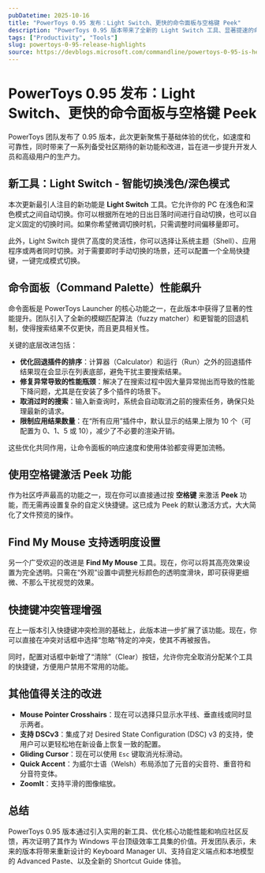 ```yaml
---
pubDatetime: 2025-10-16
title: "PowerToys 0.95 发布：Light Switch、更快的命令面板与空格键 Peek"
description: "PowerToys 0.95 版本带来了全新的 Light Switch 工具、显著提速的命令面板、空格键激活 Peek 功能以及多项体验优化，进一步提升了 Windows 用户的生产力。"
tags: ["Productivity", "Tools"]
slug: powertoys-0-95-release-highlights
source: https://devblogs.microsoft.com/commandline/powertoys-0-95-is-here-new-light-switch-utility-faster-command-palette-and-peek-with-spacebar
---
```


# PowerToys 0.95 发布：Light Switch、更快的命令面板与空格键 Peek

PowerToys 团队发布了 0.95 版本，此次更新聚焦于基础体验的优化，如速度和可靠性，同时带来了一系列备受社区期待的新功能和改进，旨在进一步提升开发人员和高级用户的生产力。

## 新工具：Light Switch - 智能切换浅色/深色模式

本次更新最引人注目的新功能是 **Light Switch** 工具。它允许你的 PC 在浅色和深色模式之间自动切换。你可以根据所在地的日出日落时间进行自动切换，也可以自定义固定的切换时间。如果你希望微调切换时机，只需调整时间偏移量即可。

此外，Light Switch 提供了高度的灵活性，你可以选择让系统主题（Shell）、应用程序或两者同时切换。对于需要即时手动切换的场景，还可以配置一个全局快捷键，一键完成模式切换。

## 命令面板（Command Palette）性能飙升

命令面板是 PowerToys Launcher 的核心功能之一，在此版本中获得了显著的性能提升。团队引入了全新的模糊匹配算法（fuzzy matcher）和更智能的回退机制，使得搜索结果不仅更快，而且更具相关性。

关键的底层改进包括：

- **优化回退插件的排序**：计算器（Calculator）和运行（Run）之外的回退插件结果现在会显示在列表底部，避免干扰主要搜索结果。
- **修复异常导致的性能瓶颈**：解决了在搜索过程中因大量异常抛出而导致的性能下降问题，尤其是在安装了多个插件的场景下。
- **取消过时的搜索**：输入新查询时，系统会自动取消之前的搜索任务，确保只处理最新的请求。
- **限制应用结果数量**：在“所有应用”插件中，默认显示的结果上限为 10 个（可配置为 0、1、5 或 10），减少了不必要的渲染开销。

这些优化共同作用，让命令面板的响应速度和使用体验都变得更加流畅。

## 使用空格键激活 Peek 功能

作为社区呼声最高的功能之一，现在你可以直接通过按 **空格键** 来激活 **Peek** 功能，而无需再设置复杂的自定义快捷键。这已成为 Peek 的默认激活方式，大大简化了文件预览的操作。

## Find My Mouse 支持透明度设置

另一个广受欢迎的改进是 **Find My Mouse** 工具。现在，你可以将其高亮效果设置为完全透明。只需在“外观”设置中调整光标颜色的透明度滑块，即可获得更细微、不那么干扰视觉的效果。

## 快捷键冲突管理增强

在上一版本引入快捷键冲突检测的基础上，此版本进一步扩展了该功能。现在，你可以直接在冲突对话框中选择“忽略”特定的冲突，使其不再被报告。

同时，配置对话框中新增了“清除”（Clear）按钮，允许你完全取消分配某个工具的快捷键，方便用户禁用不常用的功能。

## 其他值得关注的改进

- **Mouse Pointer Crosshairs**：现在可以选择只显示水平线、垂直线或同时显示两者。
- **支持 DSCv3**：集成了对 Desired State Configuration (DSC) v3 的支持，使用户可以更轻松地在新设备上恢复一致的配置。
- **Gliding Cursor**：现在可以使用 `Esc` 键取消光标滑动。
- **Quick Accent**：为威尔士语（Welsh）布局添加了元音的尖音符、重音符和分音符变体。
- **ZoomIt**：支持平滑的图像缩放。

## 总结

PowerToys 0.95 版本通过引入实用的新工具、优化核心功能性能和响应社区反馈，再次证明了其作为 Windows 平台顶级效率工具集的价值。开发团队表示，未来的版本将带来重新设计的 Keyboard Manager UI、支持自定义端点和本地模型的 Advanced Paste、以及全新的 Shortcut Guide 体验。
